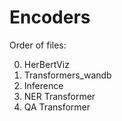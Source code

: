 # Encoders

Order of files:

0. HerBertViz
1. Transformers_wandb 
2. Inference
3. NER Transformer
4. QA Transformer
